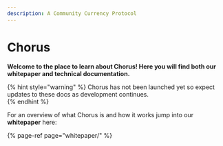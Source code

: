 ```yaml
---
description: A Community Currency Protocol
---
```


# Chorus

**Welcome to the place to learn about Chorus!  Here you will find both our whitepaper and technical documentation.**  

{% hint style="warning" %}
Chorus has not been launched yet so expect updates to these docs as development continues.   
{% endhint %}

For an overview of what Chorus is and how it works jump into our **whitepaper** here:

{% page-ref page="whitepaper/" %}





